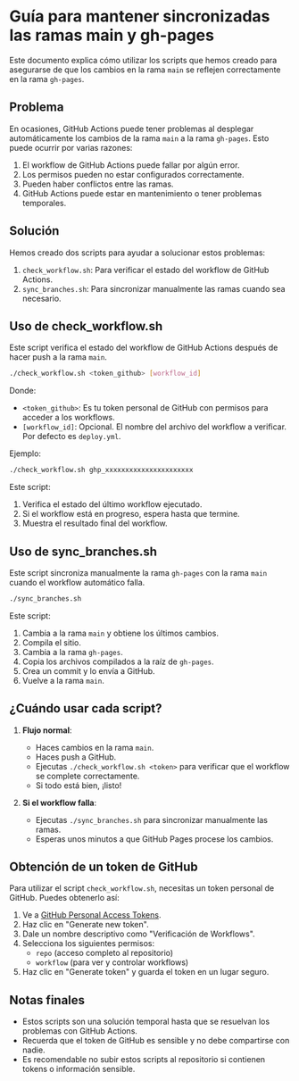 # Guía para mantener sincronizadas las ramas main y gh-pages

Este documento explica cómo utilizar los scripts que hemos creado para asegurarse de que los cambios en la rama `main` se reflejen correctamente en la rama `gh-pages`.

## Problema

En ocasiones, GitHub Actions puede tener problemas al desplegar automáticamente los cambios de la rama `main` a la rama `gh-pages`. Esto puede ocurrir por varias razones:

1. El workflow de GitHub Actions puede fallar por algún error.
2. Los permisos pueden no estar configurados correctamente.
3. Pueden haber conflictos entre las ramas.
4. GitHub Actions puede estar en mantenimiento o tener problemas temporales.

## Solución

Hemos creado dos scripts para ayudar a solucionar estos problemas:

1. `check_workflow.sh`: Para verificar el estado del workflow de GitHub Actions.
2. `sync_branches.sh`: Para sincronizar manualmente las ramas cuando sea necesario.

## Uso de check_workflow.sh

Este script verifica el estado del workflow de GitHub Actions después de hacer push a la rama `main`.

```bash
./check_workflow.sh <token_github> [workflow_id]
```

Donde:
- `<token_github>`: Es tu token personal de GitHub con permisos para acceder a los workflows.
- `[workflow_id]`: Opcional. El nombre del archivo del workflow a verificar. Por defecto es `deploy.yml`.

Ejemplo:
```bash
./check_workflow.sh ghp_xxxxxxxxxxxxxxxxxxxxxx
```

Este script:
1. Verifica el estado del último workflow ejecutado.
2. Si el workflow está en progreso, espera hasta que termine.
3. Muestra el resultado final del workflow.

## Uso de sync_branches.sh

Este script sincroniza manualmente la rama `gh-pages` con la rama `main` cuando el workflow automático falla.

```bash
./sync_branches.sh
```

Este script:
1. Cambia a la rama `main` y obtiene los últimos cambios.
2. Compila el sitio.
3. Cambia a la rama `gh-pages`.
4. Copia los archivos compilados a la raíz de `gh-pages`.
5. Crea un commit y lo envía a GitHub.
6. Vuelve a la rama `main`.

## ¿Cuándo usar cada script?

1. **Flujo normal**:
   - Haces cambios en la rama `main`.
   - Haces push a GitHub.
   - Ejecutas `./check_workflow.sh <token>` para verificar que el workflow se complete correctamente.
   - Si todo está bien, ¡listo!

2. **Si el workflow falla**:
   - Ejecutas `./sync_branches.sh` para sincronizar manualmente las ramas.
   - Esperas unos minutos a que GitHub Pages procese los cambios.

## Obtención de un token de GitHub

Para utilizar el script `check_workflow.sh`, necesitas un token personal de GitHub. Puedes obtenerlo así:

1. Ve a [GitHub Personal Access Tokens](https://github.com/settings/tokens).
2. Haz clic en "Generate new token".
3. Dale un nombre descriptivo como "Verificación de Workflows".
4. Selecciona los siguientes permisos:
   - `repo` (acceso completo al repositorio)
   - `workflow` (para ver y controlar workflows)
5. Haz clic en "Generate token" y guarda el token en un lugar seguro.

## Notas finales

- Estos scripts son una solución temporal hasta que se resuelvan los problemas con GitHub Actions.
- Recuerda que el token de GitHub es sensible y no debe compartirse con nadie.
- Es recomendable no subir estos scripts al repositorio si contienen tokens o información sensible. 